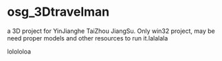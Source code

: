 # osg_3Dtravelman
a 3D project for YinJianghe TaiZhou JiangSu. Only win32 project, may be need proper models and other resources to run it.lalalala

lolololoa
